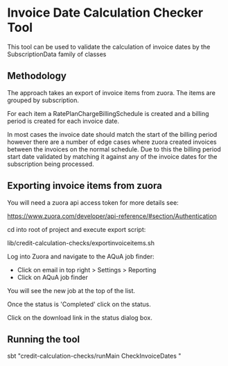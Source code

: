 Invoice Date Calculation Checker Tool
=====================================

This tool can be used to validate the calculation of invoice dates by the 
SubscriptionData family of classes

Methodology
-----------

The approach takes an export of invoice items from zuora. The items are grouped 
by subscription. 

For each item a RatePlanChargeBillingSchedule is created and a billing period is created for each invoice date. 

In most cases the invoice date should match the start of the billing period however
there are a number of edge cases where zuora created invoices between the invoices
on the normal schedule. Due to this the billing period start date validated by
matching it against any of the invoice dates for the subscription being processed.

Exporting invoice items from zuora
----------------------------------

You will need a zuora api access token for more details see:

https://www.zuora.com/developer/api-reference/#section/Authentication

cd into root of project and execute export script:

lib/credit-calculation-checks/exportinvoiceitems.sh <zuora access token>

Log into Zuora and navigate to the AQuA job finder:

* Click on email in top right > Settings > Reporting
* Click on AQuA job finder

You will see the new job at the top of the list. 

Once the status is 'Completed' click on the status.

Click on the download link in the status dialog box.

Running the tool
----------------

sbt "credit-calculation-checks/runMain CheckInvoiceDates  <path to downloaded export file>"
